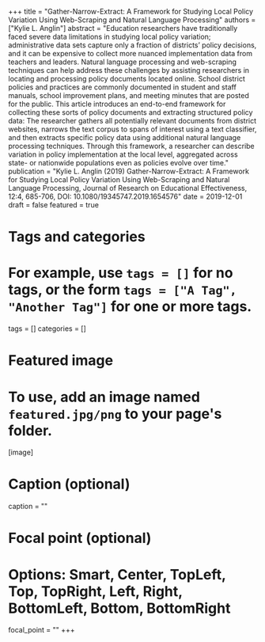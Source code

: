 +++
title = "Gather-Narrow-Extract: A Framework for Studying Local Policy Variation Using Web-Scraping and Natural Language Processing"
authors = ["Kylie L. Anglin"]
abstract = "Education researchers have traditionally faced severe data limitations in studying local policy variation; administrative data sets capture only a fraction of districts’ policy decisions, and it can be expensive to collect more nuanced implementation data from teachers and leaders. Natural language processing and web-scraping techniques can help address these challenges by assisting researchers in locating and processing policy documents located online. School district policies and practices are commonly documented in student and staff manuals, school improvement plans, and meeting minutes that are posted for the public. This article introduces an end-to-end framework for collecting these sorts of policy documents and extracting structured policy data: The researcher gathers all potentially relevant documents from district websites, narrows the text corpus to spans of interest using a text classifier, and then extracts specific policy data using additional natural language processing techniques. Through this framework, a researcher can describe variation in policy implementation at the local level, aggregated across state- or nationwide populations even as policies evolve over time."
publication = "Kylie L. Anglin (2019) Gather-Narrow-Extract: A Framework for Studying Local Policy Variation Using Web-Scraping and Natural Language Processing, Journal of Research on Educational Effectiveness, 12:4, 685-706, DOI: 10.1080/19345747.2019.1654576"
date = 2019-12-01
draft = false
featured = true

# Tags and categories
# For example, use `tags = []` for no tags, or the form `tags = ["A Tag", "Another Tag"]` for one or more tags.
tags = []
categories = []

# Featured image
# To use, add an image named `featured.jpg/png` to your page's folder.
[image]
  # Caption (optional)
  caption = ""

  # Focal point (optional)
  # Options: Smart, Center, TopLeft, Top, TopRight, Left, Right, BottomLeft, Bottom, BottomRight
  focal_point = ""
+++

